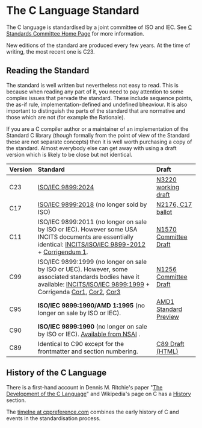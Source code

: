 # The C Language Standard

The C language is standardised by a joint committee of ISO and IEC.
See [C Standards Committee Home
Page](https://www.open-std.org/jtc1/sc22/wg14/www/docs/n3280.htm) for
more information.

New editions of the standard are produced every few years.  At the
time of writing, the most recent one is C23.

## Reading the Standard

The standard is well written but nevertheless not easy to read.  This
is because when reading any part of it, you need to pay attention to
some complex issues that pervade the standard.  These include sequence
points, the as-if rule, implementation-defined and undefined
bheaviour.  It is also important to distinguish the parts of the
standard that are normative and those which are not (for example the
Rationale).

If you are a C compiler author or a maintainer of an implementation of
the Standard C library (though formally from the point of view of the
Standard these are not separate concepts) then it is well worth
purchasing a copy of the standard. Almost everybody else can get away
with using a draft version which is likely to be close but not
identical.

|Version|Standard|Draft|
|:-|:-|:-|
|C23|[ISO/IEC 9899:2024](https://www.iso.org/standard/82075.html)|[N3220 working draft](https://www.open-std.org/jtc1/sc22/wg14/www/docs/n3220.pdf)|
|C17|[ISO/IEC 9899:2018](https://webstore.iec.ch/en/publication/63478) (no longer sold by ISO)|[N2176, C17 ballot](https://web.archive.org/web/20181230041359if_/http://www.open-std.org/jtc1/sc22/wg14/www/abq/c17_updated_proposed_fdis.pdf)|
|C11|ISO/IEC 9899:2011 (no longer on sale by ISO or IEC). However some USA INCITS documents are essentially identical: [INCITS/ISO/IEC 9899-2012](https://webstore.ansi.org/standards/incits/INCITSISOIEC98992012) \+ [Corrigendum 1](https://webstore.ansi.org/standards/iso/ISOIEC9899Cor12012).|[N1570 Committee Draft](https://www.open-std.org/jtc1/sc22/WG14/www/docs/n1570.pdf)|
|C99|ISO/IEC 9899:1999 (no longer on sale by ISO or UEC). However, some associated standards bodies have it available: [INCITS/ISO/IEC 9899:1999](https://webstore.ansi.org/standards/incits/INCITSISOIEC98991999R2005) \+ Corrigenda [Cor1](https://store.accuristech.com/standards/iso_iec/9899_cor1_2001?product_id=1035925), [Cor2](https://store.accuristech.com/standards/iso_iec/9899_cor2_2004?product_id=1205982), [Cor3](https://store.accuristech.com/standards/iso_iec/9899_cor3_2007?product_id=1527765)|[N1256 Committee Draft](https://www.open-std.org/jtc1/sc22/WG14/www/docs/n1256.pdf)|
|C95|**ISO/IEC 9899:1990/AMD 1:1995** (no longer on sale by ISO or IEC).  |[AMD1 Standard Preview](https://web.archive.org/web/20250629143324/https://cdn.standards.iteh.ai/samples/23909/3713b553291741f7aa531e8de6b28bfe/ISO-IEC-9899-1990-Amd-1-1995.pdf)|
|C90|**ISO/IEC 9899:1990** (no longer on sale by ISO or IEC).   [Available from NSAI](https://shop.standards.ie/en-ie/standards/iso-iec-9899-1990-592351_saig_iso_iso_1356836/) .||
|C89|Identical to C90 except for the frontmatter and section numbering.|[C89 Draft (HTML)](https://web.archive.org/web/20250000000000*/https://port70.net/~nsz/c/c89/c89-draft.html)|


## History of the C Language

There is a first-hand account in Dennis M. Ritchie's paper "[The
Development of the C
Language](https://csapp.cs.cmu.edu/3e/docs/chistory.html)" and
Wikipedia's page on C has a
[History](https://en.wikipedia.org/wiki/C_\(programming_language\)#History)
section.

The [timelne at
cppreference.com](https://en.cppreference.com/w/c/language/history.html)
combines the early history of C and events in the standardisation
process.
